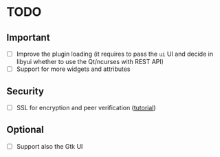 # TODO

## Important

- [ ] Improve the plugin loading (it requires to pass the `ui`
UI and decide in libyui whether to use the Qt/ncurses with REST API)
- [ ] Support for more widgets and attributes

## Security

- [ ] SSL for encryption and peer verification ([tutorial](https://www.gnu.org/software/libmicrohttpd/tutorial.html#Adding-a-layer-of-security))


## Optional

- [ ] Support also the Gtk UI
